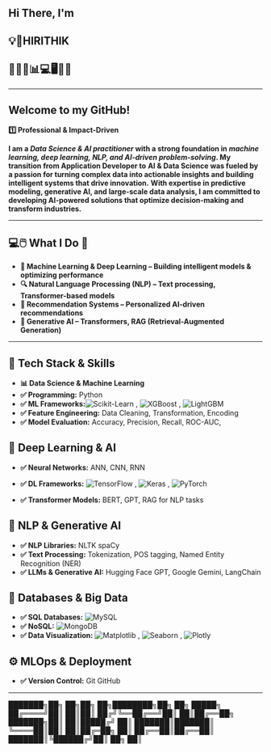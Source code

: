## ****Hi There, I'm****   
## 💡🚀HIRITHIK

## **🚀🔥💡📊💻🖥️🧠🔗**
___________________________________________________________________________________________________________________________________________________________________________________________________

## Welcome to my GitHub!

**1️⃣ Professional & Impact-Driven**

**I am a ***Data Science & AI practitioner*** with a strong foundation in ***machine learning, deep learning, NLP, and AI-driven problem-solving***.
My transition from Application Developer to**
**AI & Data Science was fueled by a passion for turning complex data into actionable insights and building intelligent systems that drive innovation.**
**With expertise in predictive modeling, generative AI, and large-scale data analysis, I am committed to developing 
AI-powered solutions that optimize decision-making and transform industries.**

________________________________________________________________________________________________________________________________________________________________________________________________

## **💻🖱️ What I Do 🤔**
- **🧠 Machine Learning & Deep Learning – Building intelligent models & optimizing performance**
- **🔍 Natural Language Processing (NLP) – Text processing, Transformer-based models**
- **🎯 Recommendation Systems – Personalized AI-driven recommendations**
- **🤖 Generative AI – Transformers, RAG (Retrieval-Augmented Generation)**

________________________________________________________________________________________________________________________________________________________________________________________________

## **🔧 Tech Stack & Skills**
- **📊 Data Science & Machine Learning**
- **✅ Programming:** Python
- **✅ ML Frameworks:**![Scikit-Learn](https://img.shields.io/badge/Scikit--Learn-F7931E?style=for-the-badge&logo=scikit-learn&logoColor=white) , ![XGBoost](https://img.shields.io/badge/XGBoost-0055A2?style=for-the-badge&logo=xgboost&logoColor=white) , ![LightGBM](https://img.shields.io/badge/LightGBM-00B050?style=for-the-badge)  
- **✅ Feature Engineering:** Data Cleaning, Transformation, Encoding
- **✅ Model Evaluation:** Accuracy, Precision, Recall, ROC-AUC, 
## **🤖 Deep Learning & AI**
- **✅ Neural Networks:** ANN, CNN, RNN
- **✅ DL Frameworks:** ![TensorFlow](https://img.shields.io/badge/TensorFlow-FF6F00?style=for-the-badge&logo=tensorflow&logoColor=white) , ![Keras](https://img.shields.io/badge/Keras-D00000?style=for-the-badge&logo=keras&logoColor=white) , ![PyTorch](https://img.shields.io/badge/PyTorch-EE4C2C?style=for-the-badge&logo=pytorch&logoColor=white)  

- **✅ Transformer Models:** BERT, GPT, RAG for NLP tasks
##  **🔎 NLP & Generative AI**
- **✅ NLP Libraries:** NLTK spaCy
- **✅ Text Processing:** Tokenization, POS tagging, Named Entity Recognition (NER)
- **✅ LLMs & Generative AI:** Hugging Face GPT, Google Gemini, LangChain

## **🔗 Databases & Big Data**
- **✅ SQL Databases:**  ![MySQL](https://img.shields.io/badge/MySQL-4479A1?style=for-the-badge&logo=mysql&logoColor=white)  
- **✅ NoSQL:**  ![MongoDB](https://img.shields.io/badge/MongoDB-47A248?style=for-the-badge&logo=mongodb&logoColor=white)  
- **✅ Data Visualization:** ![Matplotlib](https://img.shields.io/badge/Matplotlib-11557C?style=for-the-badge&logo=matplotlib&logoColor=white)     , ![Seaborn](https://img.shields.io/badge/Seaborn-008080?style=for-the-badge)  , ![Plotly](https://img.shields.io/badge/Plotly-3F4F75?style=for-the-badge)  

## **⚙️ MLOps & Deployment**
- **✅ Version Control:** Git GitHub

____________________________________________________________________________________________________________________________________________________________________________________________________________________

███████╗██╗ ██╗██╗ ██╗████████╗██╗ ██╗ █████╗ ██╔════╝██║ ██║██║ ██╔╝╚══██╔══╝██║ ██║██╔══██╗ ███████╗██║ ██║█████╔╝ ██║ ███████║███████║ ╚════██║██║ ██║██╔═██╗ ██║ ██╔══██║██╔══██║ ███████║╚██████╔╝██║ ██╗ ██║ 

